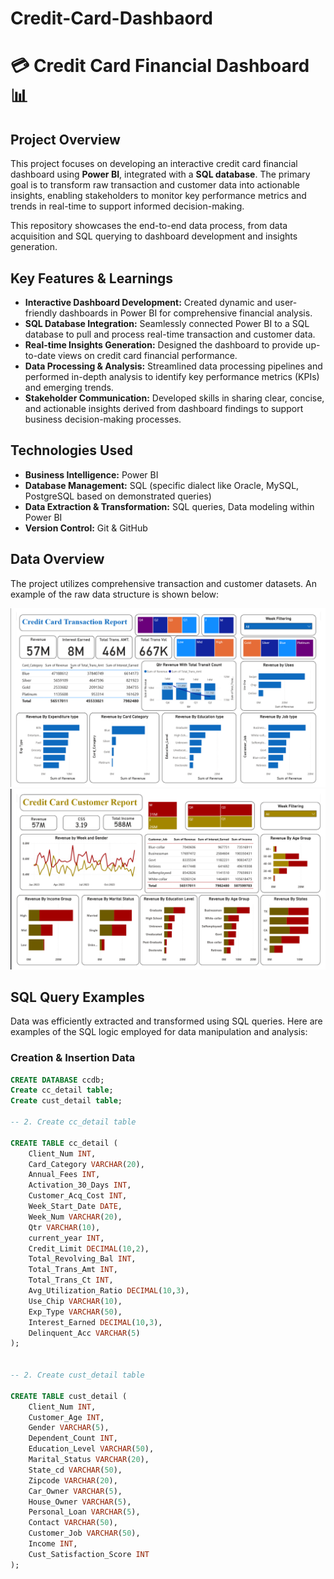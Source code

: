 # Credit-Card-Dashbaord
# 💳 Credit Card Financial Dashboard 📊

## Project Overview

This project focuses on developing an interactive credit card financial dashboard using **Power BI**, integrated with a **SQL database**. The primary goal is to transform raw transaction and customer data into actionable insights, enabling stakeholders to monitor key performance metrics and trends in real-time to support informed decision-making.

This repository showcases the end-to-end data process, from data acquisition and SQL querying to dashboard development and insights generation.

## Key Features & Learnings

* **Interactive Dashboard Development:** Created dynamic and user-friendly dashboards in Power BI for comprehensive financial analysis.
* **SQL Database Integration:** Seamlessly connected Power BI to a SQL database to pull and process real-time transaction and customer data.
* **Real-time Insights Generation:** Designed the dashboard to provide up-to-date views on credit card financial performance.
* **Data Processing & Analysis:** Streamlined data processing pipelines and performed in-depth analysis to identify key performance metrics (KPIs) and emerging trends.
* **Stakeholder Communication:** Developed skills in sharing clear, concise, and actionable insights derived from dashboard findings to support business decision-making processes.

## Technologies Used

* **Business Intelligence:** Power BI
* **Database Management:** SQL (specific dialect like Oracle, MySQL, PostgreSQL based on demonstrated queries)
* **Data Extraction & Transformation:** SQL queries, Data modeling within Power BI
* **Version Control:** Git & GitHub

## Data Overview

The project utilizes comprehensive transaction and customer datasets. An example of the raw data structure is shown below:

![Sample Data Overview](https://github.com/decoder2201/Credit-Card-Dashbaord/blob/main/Screenshot%202025-06-01%20212703.png)
![Sample Data Overview](https://github.com/decoder2201/Credit-Card-Dashbaord/blob/main/Screenshot%202025-06-01%20212641.png)


## SQL Query Examples

Data was efficiently extracted and transformed using SQL queries. Here are examples of the SQL logic employed for data manipulation and analysis:

### Creation & Insertion Data

```sql
CREATE DATABASE ccdb;
Create cc_detail table;
Create cust_detail table;

-- 2. Create cc_detail table

CREATE TABLE cc_detail (
    Client_Num INT,
    Card_Category VARCHAR(20),
    Annual_Fees INT,
    Activation_30_Days INT,
    Customer_Acq_Cost INT,
    Week_Start_Date DATE,
    Week_Num VARCHAR(20),
    Qtr VARCHAR(10),
    current_year INT,
    Credit_Limit DECIMAL(10,2),
    Total_Revolving_Bal INT,
    Total_Trans_Amt INT,
    Total_Trans_Ct INT,
    Avg_Utilization_Ratio DECIMAL(10,3),
    Use_Chip VARCHAR(10),
    Exp_Type VARCHAR(50),
    Interest_Earned DECIMAL(10,3),
    Delinquent_Acc VARCHAR(5)
);


-- 2. Create cust_detail table

CREATE TABLE cust_detail (
    Client_Num INT,
    Customer_Age INT,
    Gender VARCHAR(5),
    Dependent_Count INT,
    Education_Level VARCHAR(50),
    Marital_Status VARCHAR(20),
    State_cd VARCHAR(50),
    Zipcode VARCHAR(20),
    Car_Owner VARCHAR(5),
    House_Owner VARCHAR(5),
    Personal_Loan VARCHAR(5),
    Contact VARCHAR(50),
    Customer_Job VARCHAR(50),
    Income INT,
    Cust_Satisfaction_Score INT
);


